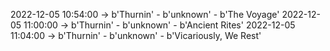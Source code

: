 2022-12-05 10:54:00 -> b'Thurnin' - b'unknown' - b'The Voyage'
2022-12-05 11:00:00 -> b'Thurnin' - b'unknown' - b'Ancient Rites'
2022-12-05 11:04:00 -> b'Thurnin' - b'unknown' - b'Vicariously, We Rest'
